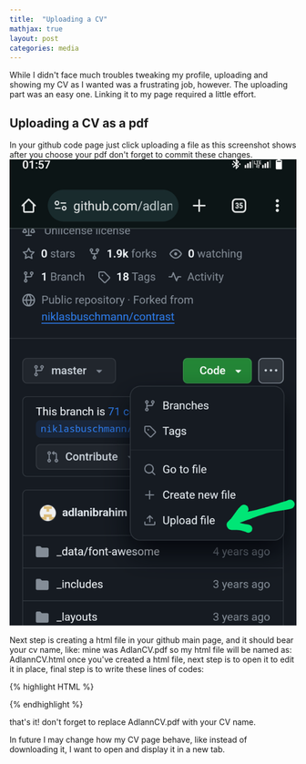 ```yaml
---
title:  "Uploading a CV"
mathjax: true
layout: post
categories: media
---
```


While I didn't face much troubles tweaking my profile, uploading and showing my CV as I wanted was a frustrating job, however. The uploading part was an easy one. Linking it to my page required a little effort.

## Uploading a CV as a pdf

In your github code page just click uploading a file as this screenshot shows after you choose your pdf don't forget to commit these changes.
![Screenshot](/assets/Screenshot.png)

Next step is creating a html file in your github main page, and it should bear your cv name, like: mine was AdlanCV.pdf so my html file will be named as: AdlannCV.html
once you've created a html file, next step is to open it to edit it in place, final step is to write these lines of codes: 


{% highlight HTML %}

<object data="{{ `your_website_name.github.io` }}{{ `site.baseurl` }}/AdlannCV.pdf" type="application/pdf"></object>

{% endhighlight %}


that's it! don't forget to replace AdlannCV.pdf with your CV name.

In future I may change how my CV page behave, like instead of downloading it, I want to open and display it in a new tab.
